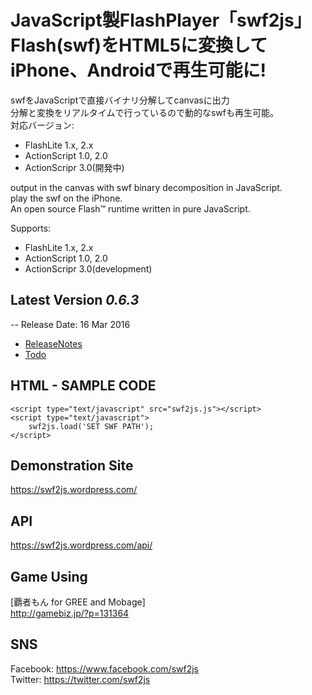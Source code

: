 JavaScript製FlashPlayer「swf2js」Flash(swf)をHTML5に変換してiPhone、Androidで再生可能に!
======

swfをJavaScriptで直接バイナリ分解してcanvasに出力  
分解と変換をリアルタイムで行っているので動的なswfも再生可能。  
対応バージョン: 
* FlashLite 1.x, 2.x
* ActionScript 1.0, 2.0
* ActionScripr 3.0(開発中)


output in the canvas with swf binary decomposition in JavaScript.  
play the swf on the iPhone.  
An open source Flash™ runtime written in pure JavaScript.

Supports: 
* FlashLite 1.x, 2.x
* ActionScript 1.0, 2.0
* ActionScripr 3.0(development)


## Latest Version *0.6.3*  

-- Release Date: 16 Mar 2016  

* [ReleaseNotes](https://github.com/ienaga/swf2js/wiki/Release-Notes)  
* [Todo](https://github.com/ienaga/swf2js/wiki/Todo)  


## HTML - SAMPLE CODE

```
<script type="text/javascript" src="swf2js.js"></script>
<script type="text/javascript">
    swf2js.load('SET SWF PATH');
</script>  
```


## Demonstration Site  

https://swf2js.wordpress.com/  


## API  

https://swf2js.wordpress.com/api/   


## Game Using  

[覇者もん for GREE and Mobage]  
http://gamebiz.jp/?p=131364  


## SNS  

Facebook: https://www.facebook.com/swf2js  
Twitter: https://twitter.com/swf2js  





